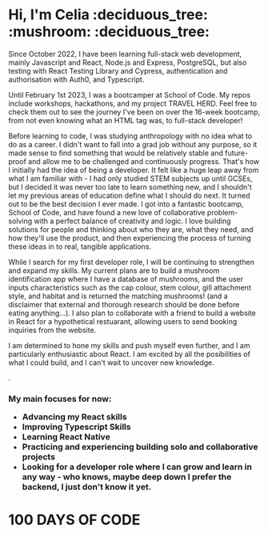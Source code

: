 <h1> Hi, I'm Celia :deciduous_tree: :mushroom: :deciduous_tree:</h1>

<p> Since October 2022, I have been learning full-stack web development, mainly Javascript and React, Node.js and Express, PostgreSQL, but also testing with React Testing Library and Cypress, authentication and authorisation with Auth0, and Typescript. <p>

<p> Until February 1st 2023, I was a bootcamper at School of Code. My repos include workshops, hackathons, and my project TRAVEL HERD. Feel free to check them out to see the journey I've been on over the 16-week bootcamp, from not even knowing what an HTML tag was, to full-stack developer! </p>

<p> Before learning to code, I was studying anthropology with no idea what to do as a career. I didn't want to fall into a grad job without any purpose, so it made sense to find something that would be relatively stable and future-proof and allow me to be challenged and continuously progress. That's how  I initially had the idea of being a developer. It felt like a huge leap away from what I am familiar with - I had only studied STEM subjects up until GCSEs, but I decided it was never too late to learn something new, and I shouldn't let my previous areas of education define what I should do next. It turned out to be the best decision I ever made. I got into a fantastic bootcamp, School of Code, and have found a new love of collaborative problem-solving with a perfect balance of creativity and logic. I love building solutions for people and thinking about who they are, what they need, and how they'll use the product, and then experiencing the process of turning these ideas in to real, tangible applications. </p>

<p> While I search for my first developer role, I will be continuing to strengthen and expand my skills. My current plans are to build a mushroom identification app where I have a database of mushrooms, and the user inputs characteristics such as the cap colour, stem colour, gill attachment style, and habitat and is returned the matching mushrooms! (and a disclaimer that external and thorough research should be done before eating anything...). I also plan to collaborate with a friend to build a website in React for a hypothetical restuarant, allowing users to send booking inquiries from the website. </p>

<p> I am determined to hone my skills and push myself even further, and I am particularly enthusiastic about React. I am excited by all the posibilities of what I could build, and I can't wait to uncover new knowledge. </p>.

<h3> My main focuses for now: 

- Advancing my React skills <br>
- Improving Typescript Skills <br>
- Learning React Native <br>
- Practicing and experiencing building solo and collaborative projects <br>
- Looking for a developer role where I can grow and learn in any way - who knows, maybe deep down I prefer the backend, I just don't know it yet. </h3>

<h1> 100 DAYS OF CODE </h1>


